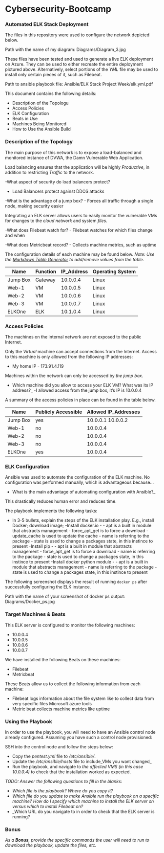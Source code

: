 # Cybersecurity-Bootcamp
### Automated ELK Stack Deployment

The files in this repository were used to configure the network depicted below.

Path with the name of my diagram: Diagrams/Diagram_3.jpg

These files have been tested and used to generate a live ELK deployment on Azure. They can be used to either recreate the entire deployment pictured above. Alternatively, select portions of the _YML_ file may be used to install only certain pieces of it, such as Filebeat.

Path to ansible playbook file: Ansible/ELK Stack Project Week/elk.yml.pdf

This document contains the following details:
- Description of the Topologu
- Access Policies
- ELK Configuration
- Beats in Use
- Machines Being Monitored
- How to Use the Ansible Build

### Description of the Topology

The main purpose of this network is to expose a load-balanced and monitored instance of DVWA, the Damn Vulnerable Web Application.

Load balancing ensures that the application will be highly _Productive_, in addition to restricting _Traffic_ to the network.

-What aspect of security do load balancers protect? 
- Load Balancers protect against DDOS attacks

-What is the advantage of a jump box?
	- Forces all traffic through a single node, making security easier

Integrating an ELK server allows users to easily monitor the vulnerable VMs for changes to the _cloud network_ and system _files_.

-What does Filebeat watch for?
	- Filebeat watches for which files change and when

-What does Metricbeat record?
	- Collects machine metrics, such as uptime

The configuration details of each machine may be found below.
_Note: Use the [Markdown Table Generator](http://www.tablesgenerator.com/markdown_tables) to add/remove values from the table_.

| Name     | Function | IP_Address | Operating System |
|----------|----------|------------|------------------|
| Jump Box | Gateway  | 10.0.0.4   | Linux            |
| Web-1    | VM       | 10.0.0.5   | Linux            |
| Web-2    | VM       | 10.0.0.6   | Linux            |
| Web-3    | VM       | 10.0.0.7   | Linux            |
| ELKOne   | ELK      | 10.1.0.4   | Linux            |

### Access Policies

The machines on the internal network are not exposed to the public Internet. 

Only the _Virtual_ machine can accept connections from the Internet. Access to this machine is only allowed from the following IP addresses:

- My home IP - 173.91.4.119

Machines within the network can only be accessed by _the jump box_.

- Which machine did you allow to access your ELK VM? What was its IP address?_
	-I allowed access from the jump box, it’s IP is 10.0.0.4

A summary of the access policies in place can be found in the table below.

| Name     | Publicly Accessible | Allowed IP_Addresses |
|----------|---------------------|----------------------|
| Jump Box | yes                 | 10.0.0.1 10.0.0.2    |
| Web-1    | no                  | 10.0.0.4             |
| Web-2    | no                  | 10.0.0.4             |
| Web-3    | no                  | 10.0.0.4             |
| ELKOne   | yes                 | 10.0.0.4             |

### ELK Configuration

Ansible was used to automate the configuration of the ELK machine. No configuration was performed manually, which is advantageous because...

- What is the main advantage of automating configuration with Ansible?_

This drastically reduces human error and reduces time.

The playbook implements the following tasks:
- In 3-5 bullets, explain the steps of the ELK installation play. E.g., install Docker; download image;
	-Install docker.io - 
		- apt is a built in module that abstracts management
		- force_apt_get is to force a download
		- update_cache is used to update the cache
		- name is referring to the package
		- state is used to change a packages state, in this instince to present
	-Install pip - 
		- apt is a built in module that abstracts management
		- force_apt_get is to force a download
		- name is referring to the package
		- state is used to change a packages state, in this instince to present
	-Install docker python module - 
		- apt is a built in module that abstracts management
		- name is referring to the package
		- state is used to change a packages state, in this instince to present

The following screenshot displays the result of running `docker ps` after successfully configuring the ELK instance.

Path with the name of your screenshot of docker ps output: Diagrams/Docker_ps.jpg

### Target Machines & Beats

This ELK server is configured to monitor the following machines:

- 10.0.0.4
- 10.0.0.5
- 10.0.0.6
- 10.0.0.7

We have installed the following Beats on these machines:

- Filebeat
- Metricbeat 

These Beats allow us to collect the following information from each machine:

- Filebeat logs information about the file system like to collect data from very specific files Microsoft azure tools
- Metric beat collects machine metrics like uptime

### Using the Playbook

In order to use the playbook, you will need to have an Ansible control node already configured. Assuming you have such a control node provisioned: 

SSH into the control node and follow the steps below:
- Copy the _pentest.yml_ file to _/etc/ansible/_.
- Update the _/etc/ansible/hosts_ file to include_VMs you want changed_
- Run the playbook, and navigate to _the affected VMS (in this case 10.0.0.4)_ to check that the installation worked as expected.

_TODO: Answer the following questions to fill in the blanks:_
- _Which file is the playbook? Where do you copy it?_
- _Which file do you update to make Ansible run the playbook on a specific machine? How do I specify which machine to install the ELK server on versus which to install Filebeat on?_
- _Which URL do you navigate to in order to check that the ELK server is running?

### Bonus 

_As a **Bonus**, provide the specific commands the user will need to run to download the playbook, update the files, etc._

